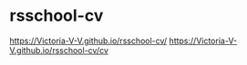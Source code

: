 # rsschool-cv
https://Victoria-V-V.github.io/rsschool-cv/
https://Victoria-V-V.github.io/rsschool-cv/cv

